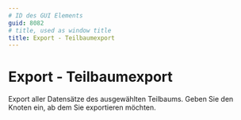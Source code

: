```yaml
---
# ID des GUI Elements
guid: 8082
# title, used as window title
title: Export - Teilbaumexport
---
```


# Export - Teilbaumexport

Export aller Datensätze des ausgewählten Teilbaums. Geben Sie den Knoten ein, ab dem Sie exportieren möchten.

